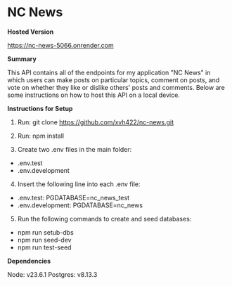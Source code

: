 # NC News

**Hosted Version**

https://nc-news-5066.onrender.com

**Summary**

This API contains all of the endpoints for my application "NC News" in which users can make posts on particular topics, comment on posts, and vote on whether they like or dislike others' posts and comments.
Below are some instructions on how to host this API on a local device.

**Instructions for Setup**

1. Run: git clone https://github.com/xvh422/nc-news.git

2. Run: npm install

3. Create two .env files in the main folder:
- .env.test
- .env.development

4. Insert the following line into each .env file:
- .env.test:
  PGDATABASE=nc_news_test
- .env.development:
  PGDATABASE=nc_news  

5. Run the following commands to create and seed databases:
- npm run setub-dbs
- npm run seed-dev
- npm run test-seed

**Dependencies**

Node: v23.6.1
Postgres: v8.13.3
